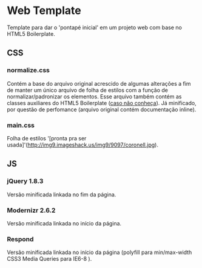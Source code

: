# Web Template

Template para dar o 'pontapé inicial' em um projeto web com base no HTML5 Boilerplate.

## CSS

### normalize.css

Contém a base do arquivo original acrescido de algumas alterações a fim de manter um único arquivo de folha de estilos com a função de normalizar/padronizar os elementos. Esse arquivo também contém as classes auxiliares do HTML5 Boilerplate ([caso não conheça](https://github.com/h5bp/html5-boilerplate/blob/master/doc/css.md#common-helpers)). Já minificado, por questão de perfomance (arquivo original contém documentação inline).

### main.css

Folha de estilos '[pronta pra ser usada]'(http://img9.imageshack.us/img9/9097/coronell.jpg).

## JS

### jQuery 1.8.3

Versão minificada linkada no fim da página.

### Modernizr 2.6.2

Versão minificada linkada no início da página.

### Respond

Versão minificada linkada no início da página (polyfill para min/max-width CSS3 Media Queries para IE6-8 ).